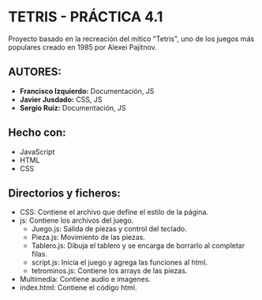 # TETRIS - PRÁCTICA 4.1

Proyecto basado en la recreación del mítico "Tetris", uno de los juegos más populares creado en 1985 por Alexei Pajitnov.

## AUTORES:
* **Francisco Izquierdo:** Documentación, JS
* **Javier Jusdado:** CSS, JS
* **Sergio Ruíz:** Documentación, JS

## Hecho con:
  - JavaScript
  - HTML
  - CSS
  
## Directorios y ficheros:
  * CSS: Contiene el archivo que define el estilo de la página.
  * js: Contiene los archivos del juego.
    - Juego.js: Salida de piezas y control del teclado.
    - Pieza.js: Movimiento de las piezas.
    - Tablero.js: Dibuja el tablero y se encarga de borrarlo al completar filas.
    - script.js: Inicia el juego y agrega las funciones al html.
    - tetrominos.js: Contiene los arrays de las piezas.
  * Multimedia: Contiene audio e imagenes. 
  * index.html: Contiene el código html.
  
# 
